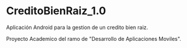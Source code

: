 # CreditoBienRaiz_1.0

Aplicación Android para la gestion de un credito bien raiz.

Proyecto Academico del ramo de "Desarrollo de Aplicaciones Moviles".
